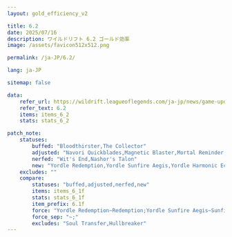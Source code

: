 ```yaml
---
layout: gold_efficiency_v2

title: 6.2
date: 2025/07/16
description: ワイルドリフト 6.2 ゴールド効率
image: /assets/favicon512x512.png

permalink: /ja-JP/6.2/

lang: ja-JP

sitemap: false

data:
    refer_url: https://wildrift.leagueoflegends.com/ja-jp/news/game-updates/wild-rift-patch-notes-6-2/
    refer_text: 6.2
    items: items_6_2
    stats: stats_6_2

patch_note:
    statuses:
        buffed: "Bloodthirster,The Collector"
        adjusted: "Navori Quickblades,Magnetic Blaster,Mortal Reminder,Essence Reaver,Phantom Dancer,Eclipse,Last Whisper,Kirchei's Shard"
        nerfed: "Wit's End,Nashor's Talon"
        new: "Yordle Redemption,Yordle Sunfire Aegis,Yordle Harmonic Echo,Yordle Infinity Orb,Yordle Duskblade of Draktharr,Yordle Runaan's Hurricane,Yordle Death's Dance,Soul Transfer,Hullbreaker,Yordle Serylda's Grudge,Ionian Boots of Lucidity (Equilibrium),Boots of Mana (Equilibrium)"
    excludes: ""
    compare:
        statuses: "buffed,adjusted,nerfed,new"
        items: items_6_1f
        stats: stats_6_1f
        item_prefix: 6.1f
        force: "Yordle Redemption~Redemption;Yordle Sunfire Aegis~Sunfire Aegis;Yordle Harmonic Echo~Harmonic Echo;Yordle Infinity Orb~Infinity Orb;Yordle Duskblade of Draktharr~Duskblade of Draktharr;Yordle Runaan's Hurricane (Adaptive: AP)~Runaan's Hurricane (Adaptive: AP);Yordle Runaan's Hurricane (Adaptive: AD)~Runaan's Hurricane (Adaptive: AD);Yordle Death's Dance~Death's Dance;Bloodthirster (Bloody[Crit] & Lifeline)~Bloodthirster (Bloodsworn - lv15);Mortal Reminder (Last Whisper[Crit])~Mortal Reminder;Yordle Serylda's Grudge~Serylda's Grudge;Kirchei's Shard~Kircheis Shard;Ionian Boots of Lucidity (Equilibrium)~Ionian Boots of Lucidity;Boots of Mana (Equilibrium)~Boots of Mana"
        force_sep: "~;"
        excludes: "Soul Transfer,Hullbreaker"
---
```

